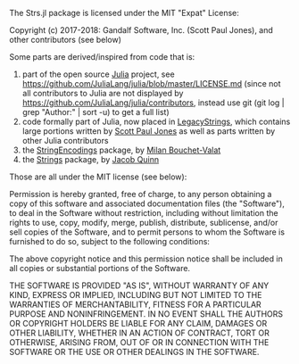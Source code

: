 The Strs.jl package is licensed under the MIT "Expat" License:

Copyright (c) 2017-2018: Gandalf Software, Inc. (Scott Paul Jones), and other contributors (see below)

Some parts are derived/inspired from code that is:

1) part of the open source [Julia](https://github.com/JuliaLang/julia) project, see https://github.com/JuliaLang/julia/blob/master/LICENSE.md (since not all contributors to Julia are not displayed by https://github.com/JuliaLang/julia/contributors, instead use git (git log | grep "Author:" | sort -u) to get a full list)
2) code formally part of Julia, now placed in [LegacyStrings](https://github.com/JuliaArchive/LegacyStrings.jl), which contains large portions written by [Scott Paul Jones](https://github.com/ScottPJones) as well as parts written by other Julia contributors
3) the [StringEncodings](https://github.com/nalimilan/StringEncodings.jl) package, by [Milan Bouchet-Valat](https://github.com/nalimilan)
4) the [Strings](https://github.com/quinnj/Strings.jl) package, by [Jacob Quinn](https://github.com/quinnj)

Those are all under the MIT license (see below):

Permission is hereby granted, free of charge, to any person obtaining a copy
of this software and associated documentation files (the "Software"), to deal
in the Software without restriction, including without limitation the rights
to use, copy, modify, merge, publish, distribute, sublicense, and/or sell
copies of the Software, and to permit persons to whom the Software is
furnished to do so, subject to the following conditions:

The above copyright notice and this permission notice shall be included in all
copies or substantial portions of the Software.

THE SOFTWARE IS PROVIDED "AS IS", WITHOUT WARRANTY OF ANY KIND, EXPRESS OR
IMPLIED, INCLUDING BUT NOT LIMITED TO THE WARRANTIES OF MERCHANTABILITY,
FITNESS FOR A PARTICULAR PURPOSE AND NONINFRINGEMENT. IN NO EVENT SHALL THE
AUTHORS OR COPYRIGHT HOLDERS BE LIABLE FOR ANY CLAIM, DAMAGES OR OTHER
LIABILITY, WHETHER IN AN ACTION OF CONTRACT, TORT OR OTHERWISE, ARISING FROM,
OUT OF OR IN CONNECTION WITH THE SOFTWARE OR THE USE OR OTHER DEALINGS IN THE
SOFTWARE.

